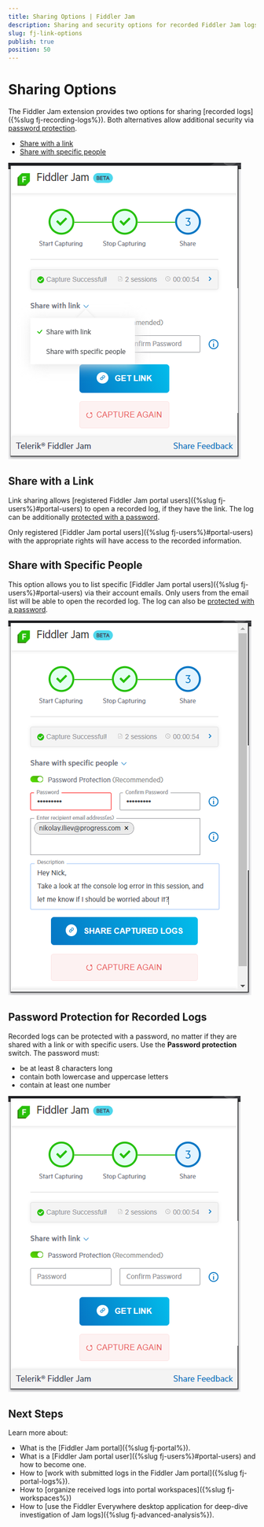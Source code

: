 ```yaml
---
title: Sharing Options | Fiddler Jam
description: Sharing and security options for recorded Fiddler Jam logs. Share with a link or with specific people, and use an optional password. 
slug: fj-link-options
publish: true
position: 50
---
```


# Sharing Options

The Fiddler Jam extension provides two options for sharing [recorded logs]({%slug fj-recording-logs%}). Both alternatives allow additional security via [password protection](#password-protection-for-recorded-logs).

- [Share with a link](#share-with-a-link)
- [Share with specific people](#share-with-specific-people)

![Link generation options](../images/ext/ext-images/extension-link-options.png)

## Share with a Link

Link sharing allows [registered Fiddler Jam portal users]({%slug fj-users%}#portal-users) to open a recorded log, if they have the link. The log can be additionally [protected with a password](#password-protection-for-recorded-logs).

Only registered [Fiddler Jam portal users]({%slug fj-users%}#portal-users) with the appropriate rights will have access to the recorded information.



## Share with Specific People

This option allows you to list specific [Fiddler Jam portal users]({%slug fj-users%}#portal-users) via their account emails. Only users from the email list will be able to open the recorded log. The log can also be [protected with a password](#password-protection-for-recorded-logs).

![Share with specific people](../images/ext/ext-images/extension-link-options-sharing-via-emails-popu.png)

## Password Protection for Recorded Logs

Recorded logs can be protected with a password, no matter if they are shared with a link or with specific users. Use the **Password protection** switch. The password must:

* be at least 8 characters long
* contain both lowercase and uppercase letters
* contain at least one number

![Share with link](../images/ext/ext-images/extension-link-options-password.png)

## Next Steps

Learn more about:

- What is the [Fiddler Jam portal]({%slug fj-portal%}).
- What is a [Fiddler Jam portal user]({%slug fj-users%}#portal-users) and how to become one.
- How to [work with submitted logs in the Fiddler Jam portal]({%slug fj-portal-logs%}).
- How to [organize received logs into portal workspaces]({%slug fj-workspaces%})
- How to [use the Fiddler Everywhere desktop application for deep-dive investigation of Jam logs]({%slug fj-advanced-analysis%}).
